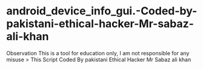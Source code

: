 # android_device_info_gui.-Coded-by-pakistani-ethical-hacker-Mr-sabaz-ali-khan
Observation This is a tool for education only, I am not responsible for any misuse > This Script Coded By pakistani Ethical Hacker Mr Sabaz ali khan
